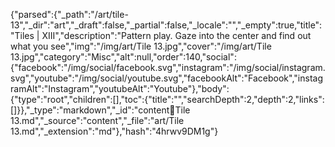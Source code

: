 {"parsed":{"_path":"/art/tile-13","_dir":"art","_draft":false,"_partial":false,"_locale":"","_empty":true,"title":"Tiles | XIII","description":"Pattern play. Gaze into the center and find out what you see","img":"/img/art/Tile 13.jpg","cover":"/img/art/Tile 13.jpg","category":"Misc","alt":null,"order":140,"social":{"facebook":"/img/social/facebook.svg","instagram":"/img/social/instagram.svg","youtube":"/img/social/youtube.svg","facebookAlt":"Facebook","instagramAlt":"Instagram","youtubeAlt":"Youtube"},"body":{"type":"root","children":[],"toc":{"title":"","searchDepth":2,"depth":2,"links":[]}},"_type":"markdown","_id":"content:art:Tile 13.md","_source":"content","_file":"art/Tile 13.md","_extension":"md"},"hash":"4hrwv9DM1g"}